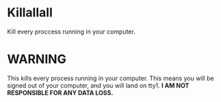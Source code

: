 # Killallall

Kill every proccess running in your computer.

# <b>WARNING</b>
This kills every process running in your computer. This means you will be signed out of your computer, and you will land on tty1. <b>I AM NOT RESPONSIBLE FOR ANY DATA LOSS.</b>